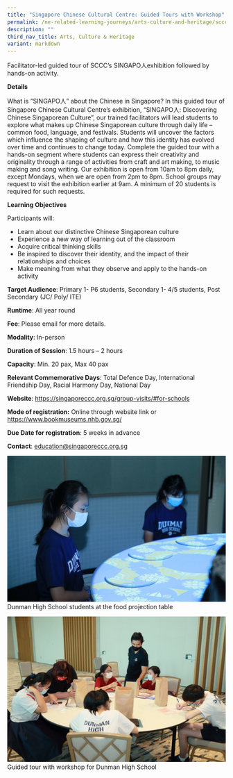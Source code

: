 ```yaml
---
title: "Singapore Chinese Cultural Centre: Guided Tours with Workshop"
permalink: /ne-related-learning-journeys/arts-culture-and-heritage/sccc/
description: ""
third_nav_title: Arts, Culture & Heritage
variant: markdown
---
```

Facilitator-led guided tour of SCCC’s SINGAPO人exhibition followed by hands-on activity.

**Details**

What is “SINGAPO人” about the Chinese in Singapore?   In this guided tour of Singapore Chinese Cultural Centre’s exhibition, “SINGAPO人: Discovering Chinese Singaporean Culture”, our trained facilitators will lead students to explore what makes up Chinese Singaporean culture through daily life – common food, language, and festivals. Students will uncover the factors which influence the shaping of culture and how this identity has evolved over time and continues to change today.   Complete the guided tour with a hands-on segment where students can express their creativity and originality through a range of activities from craft and art making, to music making and song writing.  Our exhibition is open from 10am to 8pm daily, except Mondays, when we are open from 2pm to 8pm. School groups may request to visit the exhibition earlier at 9am. A minimum of 20 students is required for such requests.

**Learning Objectives**

Participants will:

* Learn about our distinctive Chinese Singaporean culture
* Experience a new way of learning out of the classroom 
* Acquire critical thinking skills
* Be inspired to discover their identity, and the impact of their relationships and choices
* Make meaning from what they observe and apply to the hands-on activity

**Target Audience**: Primary 1- P6 students, Secondary 1- 4/5 students, Post Secondary (JC/ Poly/ ITE)

**Runtime**: All year round

**Fee**: Please email for more details.

**Modality**: In-person

**Duration of Session**: 1.5 hours – 2 hours

**Capacity**: Min. 20 pax, Max 40 pax

**Relevant Commemorative Days**: Total Defence Day, International Friendship Day, Racial Harmony Day, National Day

**Website**: https://singaporeccc.org.sg/group-visits/#for-schools

**Mode of registration:** Online through website link or https://www.bookmuseums.nhb.gov.sg/

**Due Date for registration**: 5 weeks in advance

**Contact**: education@singaporeccc.org.sg

![](/images/Dunman_High_School_students_at_the_food_projection_table.JPG)
Dunman High School students at the food projection table

![](/images/Guided_tour_with_workshop_for_Dunman_High_School.JPG)
Guided tour with workshop for Dunman High School